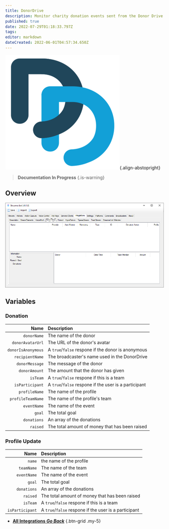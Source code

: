 ```yaml
---
title: DonorDrive
description: Monitor charity donation events sent from the Donor Drive platform
published: true
date: 2022-07-29T01:18:33.797Z
tags: 
editor: markdown
dateCreated: 2022-06-01T04:57:34.650Z
---
```


![donordrive.webp](/donordrive.webp){.align-abstopright}

> **Documentation In Progress**
{.is-warning}

## Overview

![donordrive-integration.png](/donordrive-integration.png)

## Variables
### Donation
| Name | Description |
|-----:|:------------|
| `donorName` | The name of the donor
| `donorAvatarUrl` | The URL of the donor's avatar
| `donorIsAnonymous` | A `true`/`false` respone if the donor is anonymous
| `recipientName` | The broadcaster's name used in the DonorDrive
| `donorMessage` | The message of the donor
| `donorAmount` | The amount that the donor has given
| `isTeam` | A `true`/`false` respone if this is a team
| `isParticipant` | A `true`/`false` respone if the user is a participant
| `profileName` | The name of the profile
| `profileTeamName` | The name of the profile's team
| `eventName` | The name of the event
| `goal` | The total goal
| `donations` | An array of the donations
| `raised` | The total amount of money that has been raised

### Profile Update
| Name | Description |
|-----:|:------------|
| `name` | the name of the profile
| `teamName` | The name of the team
| `eventName` | The name of the event
| `goal` | The total goal
| `donations` | An array of the donations
| `raised` | The total amount of money that has been raised
| `isTeam` | A `true`/`false` respone if this is a team
| `isParticipant` | A `true`/`false` respone if the user is a participant

- [<i class="mdi mdi-chevron-left"></i> **All Integrations *Go Back***](/en/Integrations)
{.btn-grid .my-5}